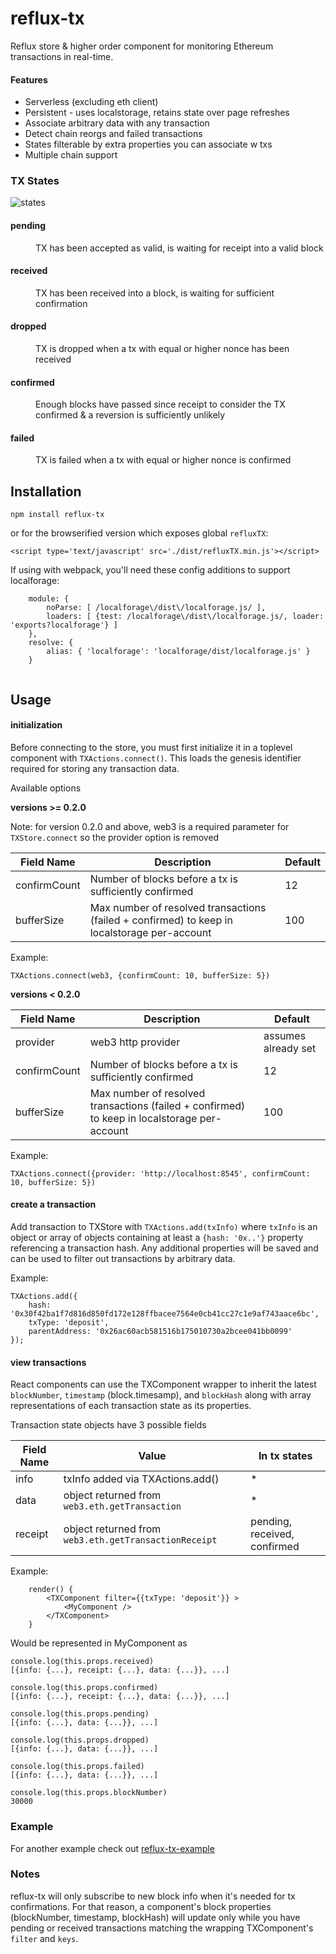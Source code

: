reflux-tx
============

Reflux store & higher order component for monitoring Ethereum transactions in real-time.

#### Features

* Serverless (excluding eth client)
* Persistent - uses localstorage, retains state over page refreshes
* Associate arbitrary data with any transaction
* Detect chain reorgs and failed transactions
* States filterable by extra properties you can associate w txs
* Multiple chain support


### TX States


  ![states](https://raw.githubusercontent.com/ConsenSys/reflux-tx/enhance/docs/tx_states.png)

<dl>
  <dt><h4>pending</h4></dt>
  <dd>TX has been accepted as valid, is waiting for receipt into a valid block</dd>
  <dt><h4>received</h4></dt>
  <dd>TX has been received into a block, is waiting for sufficient confirmation</dd>
  <dt><h4>dropped</h4></dt>
  <dd>TX is dropped when a tx with equal or higher nonce has been received</dd>
  <dt><h4>confirmed</h4></dt>
  <dd>Enough blocks have passed since receipt to consider the TX confirmed & a reversion is sufficiently unlikely </dd>
  <dt><h4>failed</h4></dt>
  <dd>TX is failed when a tx with equal or higher nonce is confirmed</dd>
</dl>


## Installation

`npm install reflux-tx`

or for the browserified version which exposes global `refluxTX`:

`<script type='text/javascript' src='./dist/refluxTX.min.js'></script>`


If using with webpack, you'll need these config additions to support localforage:

```
	module: {
		noParse: [ /localforage\/dist\/localforage.js/ ],
		loaders: [ {test: /localforage\/dist\/localforage.js/, loader: 'exports?localforage'} ]
	},
	resolve: {
		alias: { 'localforage': 'localforage/dist/localforage.js' }
	}
	
```

Usage
--------------

#### initialization
Before connecting to the store, you must first initialize it in a toplevel component with `TXActions.connect()`. This loads the genesis identifier required for storing any transaction data.

Available options


<b> versions >= 0.2.0 </b>

Note: for version 0.2.0 and above, web3 is a required parameter for `TXStore.connect` so the provider option is removed

Field Name  | Description | Default
------------- | ------------- | ------------
confirmCount  | Number of blocks before a tx is sufficiently confirmed | 12
bufferSize  | Max number of resolved transactions (failed + confirmed) to keep in localstorage per-account | 100

Example:

`TXActions.connect(web3, {confirmCount: 10, bufferSize: 5})`

<b> versions < 0.2.0 </b>

Field Name  | Description | Default
------------- | ------------- | ------------
provider  | web3 http provider | assumes already set
confirmCount  | Number of blocks before a tx is sufficiently confirmed | 12
bufferSize  | Max number of resolved transactions (failed + confirmed) to keep in localstorage per-account | 100

Example:

`TXActions.connect({provider: 'http://localhost:8545', confirmCount: 10, bufferSize: 5})`

#### create a transaction
Add transaction to TXStore with `TXActions.add(txInfo)` where `txInfo` is an object or array of objects containing at least a `{hash: '0x..'}` property referencing a transaction hash. Any additional properties will be saved and can be used to filter out transactions by arbitrary data.

Example:

```
TXActions.add({
	hash: '0x30f42ba1f7d816d850fd172e128ffbacee7564e0cb41cc27c1e9af743aace6bc',
	txType: 'deposit',
	parentAddress: '0x26ac60acb581516b175010730a2bcee041bb0099'
});
```

#### view transactions
React components can use the TXComponent wrapper to inherit the latest `blockNumber`, `timestamp` (block.timesamp), and `blockHash` along with array representations of each transaction state as its properties.

Transaction state objects have 3 possible fields

Field Name  | Value | In tx states
------------- | ------------- | ------------
info  | txInfo added via TXActions.add() | *
data  | object returned from `web3.eth.getTransaction` | *
receipt | object returned from `web3.eth.getTransactionReceipt` | pending, received, confirmed



Example:

```
	render() {
		<TXComponent filter={{txType: 'deposit'}} >
			<MyComponent />
		</TXComponent>
	}
```
Would be represented in MyComponent as 

```
console.log(this.props.received)
[{info: {...}, receipt: {...}, data: {...}}, ...]

console.log(this.props.confirmed)
[{info: {...}, receipt: {...}, data: {...}}, ...]

console.log(this.props.pending)
[{info: {...}, data: {...}}, ...]

console.log(this.props.dropped)
[{info: {...}, data: {...}}, ...]

console.log(this.props.failed)
[{info: {...}, data: {...}}, ...]

console.log(this.props.blockNumber)
30000
```

### Example
For another example check out [reflux-tx-example](https://github.com/ckeenan/reflux-tx-example)

### Notes

reflux-tx will only subscribe to new block info when it's needed for tx confirmations. For that reason, a component's block properties (blockNumber, timestamp, blockHash) will update only while you have pending or received transactions matching the wrapping TXComponent's `filter` and `keys`.



